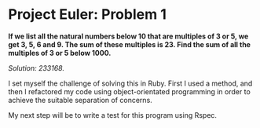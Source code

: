 # Project Euler: Problem 1

**If we list all the natural numbers below 10 that are multiples of 3 or 5, we get 3, 5, 6 and 9. The sum of these multiples is 23. Find the sum of all the multiples of 3 or 5 below 1000.**

*Solution: 233168.*

I set myself the challenge of solving this in Ruby. First I used a method, and then I refactored my code using object-orientated programming in order to achieve the suitable separation of concerns.

My next step will be to write a test for this program using Rspec.
